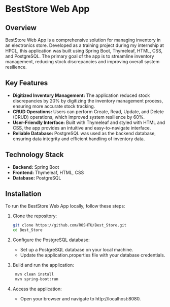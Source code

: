 # BestStore Web App

## Overview

BestStore Web App is a comprehensive solution for managing inventory in an electronics store. Developed as a training project during my internship at HPCL, this application was built using Spring Boot, Thymeleaf, HTML, CSS, and PostgreSQL. The primary goal of the app is to streamline inventory management, reducing stock discrepancies and improving overall system resilience.

## Key Features

- **Digitized Inventory Management:** The application reduced stock discrepancies by 20% by digitizing the inventory management process, ensuring more accurate stock tracking.
- **CRUD Operations:** Users can perform Create, Read, Update, and Delete (CRUD) operations, which improved system resilience by 60%.
- **User-Friendly Interface:** Built with Thymeleaf and styled with HTML and CSS, the app provides an intuitive and easy-to-navigate interface.
- **Reliable Database:** PostgreSQL was used as the backend database, ensuring data integrity and efficient handling of inventory data.

## Technology Stack

- **Backend:** Spring Boot
- **Frontend:** Thymeleaf, HTML, CSS
- **Database:** PostgreSQL

## Installation

To run the BestStore Web App locally, follow these steps:

1. Clone the repository:

   ```bash
   git clone https://github.com/ROSHTU/Best_Store.git
   cd Best_Store
   ```
2. Configure the PostgreSQL database:
   - Set up a PostgreSQL database on your local machine.
   - Update the application.properties file with your database credentials.
     
3. Build and run the application:

   ```bash
    mvn clean install
    mvn spring-boot:run
   ```
4. Access the application:
   - Open your browser and navigate to http://localhost:8080.
     
   

